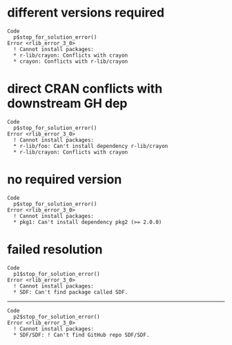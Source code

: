 # different versions required

    Code
      p$stop_for_solution_error()
    Error <rlib_error_3_0>
      ! Cannot install packages:
      * r-lib/crayon: Conflicts with crayon
      * crayon: Conflicts with r-lib/crayon

# direct CRAN conflicts with downstream GH dep

    Code
      p$stop_for_solution_error()
    Error <rlib_error_3_0>
      ! Cannot install packages:
      * r-lib/foo: Can't install dependency r-lib/crayon
      * r-lib/crayon: Conflicts with crayon

# no required version

    Code
      p$stop_for_solution_error()
    Error <rlib_error_3_0>
      ! Cannot install packages:
      * pkg1: Can't install dependency pkg2 (>= 2.0.0)

# failed resolution

    Code
      p1$stop_for_solution_error()
    Error <rlib_error_3_0>
      ! Cannot install packages:
      * SDF: Can't find package called SDF.

---

    Code
      p2$stop_for_solution_error()
    Error <rlib_error_3_0>
      ! Cannot install packages:
      * SDF/SDF: ! Can't find GitHub repo SDF/SDF.

